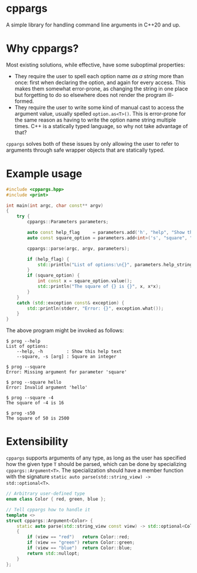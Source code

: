 # cppargs
A simple library for handling command line arguments in C++20 and up.

# Why cppargs?
Most existing solutions, while effective, have some suboptimal properties:

- They require the user to spell each option name *as a string* more than once:
  first when declaring the option, and again for every access. This makes them
  somewhat error-prone, as changing the string in one place but forgetting to
  do so elsewhere does not render the program ill-formed.
- They require the user to write some kind of manual cast to access the
  argument value, usually spelled `option.as<T>()`. This is error-prone for the
  same reason as having to write the option name string multiple times. C++ is
  a statically typed language, so why not take advantage of that?

`cppargs` solves both of these issues by only allowing the user to refer to
arguments through safe wrapper objects that are statically typed.

# Example usage

```C++
#include <cppargs.hpp>
#include <print>

int main(int argc, char const** argv)
{
    try {
        cppargs::Parameters parameters;

        auto const help_flag     = parameters.add('h', "help", "Show this help text");
        auto const square_option = parameters.add<int>('s', "square", "Square an integer");

        cppargs::parse(argc, argv, parameters);

        if (help_flag) {
            std::println("List of options:\n{}", parameters.help_string());
        }
        if (square_option) {
            int const x = square_option.value();
            std::println("The square of {} is {}", x, x*x);
        }
    }
    catch (std::exception const& exception) {
        std::println(stderr, "Error: {}", exception.what());
    }
}
```

The above program might be invoked as follows:

```
$ prog --help
List of options:
    --help, -h         : Show this help text
    --square, -s [arg] : Square an integer

$ prog --square
Error: Missing argument for parameter 'square'

$ prog --square hello
Error: Invalid argument 'hello'

$ prog --square -4
The square of -4 is 16

$ prog -s50
The square of 50 is 2500
```

# Extensibility

`cppargs` supports arguments of any type, as long as the user has specified how
the given type `T` should be parsed, which can be done by specializing
`cppargs::Argument<T>`. The specialization should have a member function with
the signature `static auto parse(std::string_view) -> std::optional<T>`.

```C++
// Arbitrary user-defined type
enum class Color { red, green, blue };

// Tell cppargs how to handle it
template <>
struct cppargs::Argument<Color> {
    static auto parse(std::string_view const view) -> std::optional<Color>
    {
        if (view == "red")   return Color::red;
        if (view == "green") return Color::green;
        if (view == "blue")  return Color::blue;
        return std::nullopt;
    }
};
```
